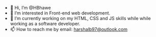 - 👋 Hi, I’m @HBhawe
- 👀 I’m interested in Front-end web development.
- 🌱 I’m currently working on my HTML, CSS and JS skills while while working as a software developer.
- 📫 How to reach me by email: harshalb97@outlook.com

<!---
HBhawe/HBhawe is a ✨ special ✨ repository because its `README.md` (this file) appears on your GitHub profile.
You can click the Preview link to take a look at your changes.
--->
